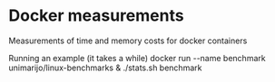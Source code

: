 # Docker measurements

Measurements of time and memory costs for docker containers

Running an example (it takes a while)
docker run --name benchmark unimarijo/linux-benchmarks & ./stats.sh benchmark